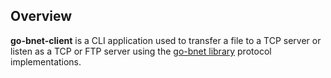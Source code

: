 ## Overview
**go-bnet-client** is a CLI application used to transfer a file to a TCP server or listen as a TCP or FTP server using the [go-bnet library](https://github.com/blutspende/go-bnet) protocol implementations.
